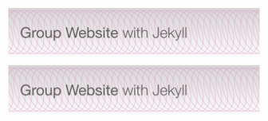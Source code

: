 ![Group Website with Jekyll](./images/site_banner.png)

[![Group Website with Jekyll](../images/site_banner.png)]((https://JulianKarlBauer.github.io/group-website/))
